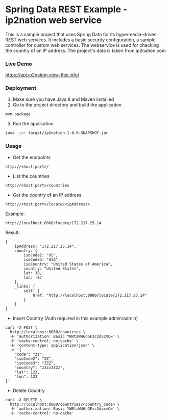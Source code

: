 # Spring Data REST Example - ip2nation web service

This is a sample project that uses Spring Data for its hypermedia-driven REST web services. It includes a basic security configuration, a sample controller for custom web services. The webservice is used for checking the country of an IP address. The project's data is taken from ip2nation.com

### Live Demo
https://api.ip2nation.view-this.info/


### Deployment
1. Make sure you have Java 8 and  Maven installed
2. Go to the project directory and build the application
```sh
mvn package
```
3. Run the application
```sh
java -jar target/ip2nation-1.0.0-SNAPSHOT.jar
```

### Usage

* Get the endpoints
```
http://<host:port>/
```

* List the countries
```
http://<host:port>/countries
```

* Get the country of an IP address
```
http://<host:port>/locate/<ipAddress>
```
Example:
````
http://localhost:8080/locate/172.217.25.14
````
Result:
```
{
	ipAddress: "172.217.25.14",
	country: {
		isoCode2: "US",
		isoCode3: "USA",
		isoCountry: "United States of America",
		country: "United States",
		lat: 38,
		lon: -97
	},
	_links: {
		self: {
			href: "http://localhost:8080/locate/172.217.25.14"
		}
	}
}
```

* Insert Country (Auth required in this example admin/admin)
```
curl -X POST \
  http://localhost:8080/countries \
  -H 'authorization: Basic YWRtaW46cGFzc3dvcmQ=' \
  -H 'cache-control: no-cache' \
  -H 'content-type: application/json' \
  -d '{
	"code": "zz",
	"isoCode2": "ZZ",
	"isoCode3": "ZZZ",
	"country": "zZzzZZZz",
	"lat": 123,
	"lon": 123
}'
```

* Delete Country
```
curl -X DELETE \
  http://localhost:8080/countries/<country_code> \
  -H 'authorization: Basic YWRtaW46cGFzc3dvcmQ=' \
  -H 'cache-control: no-cache'
```